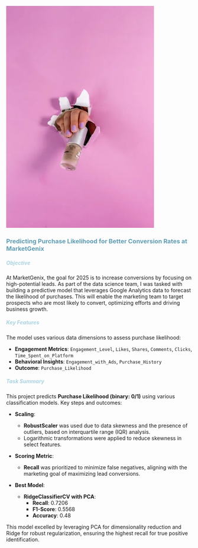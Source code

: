 ![Alt](./Images/pexels-photo-27173251.webp)

### <span style="color: rgb(96, 157, 179);">**Predicting Purchase Likelihood for Better Conversion Rates at MarketGenix**</span>

##### **<span style= "color: rgb(171, 211, 226);"> Objective </span>**  
At MarketGenix, the goal for 2025 is to increase conversions by focusing on high-potential leads. As part of the data science team, I was tasked with building a predictive model that leverages Google Analytics data to forecast the likelihood of purchases. This will enable the marketing team to target prospects who are most likely to convert, optimizing efforts and driving business growth.

##### **<span style= "color: rgb(171, 211, 226);"> Key Features </span>**  
The model uses various data dimensions to assess purchase likelihood:  
- **Engagement Metrics**: `Engagement_Level`, `Likes`, `Shares`, `Comments`, `Clicks`, `Time_Spent_on_Platform`  
- **Behavioral Insights**: `Engagement_with_Ads`, `Purchase_History`  
- **Outcome**: `Purchase_Likelihood`

##### **<span style= "color: rgb(171, 211, 226);"> Task Summary </span>**  

This project predicts **Purchase Likelihood (binary: 0/1)** using various classification models. Key steps and outcomes:

- **Scaling**:  
  - **RobustScaler** was used due to data skewness and the presence of outliers, based on interquartile range (IQR) analysis.  
  - Logarithmic transformations were applied to reduce skewness in select features.  

- **Scoring Metric**:  
  - **Recall** was prioritized to minimize false negatives, aligning with the marketing goal of maximizing lead conversions.  

- **Best Model**:  
  - **RidgeClassifierCV with PCA**:  
    - **Recall**: 0.7206  
    - **F1-Score**: 0.5568  
    - **Accuracy**: 0.48  

This model excelled by leveraging PCA for dimensionality reduction and Ridge for robust regularization, ensuring the highest recall for true positive identification.